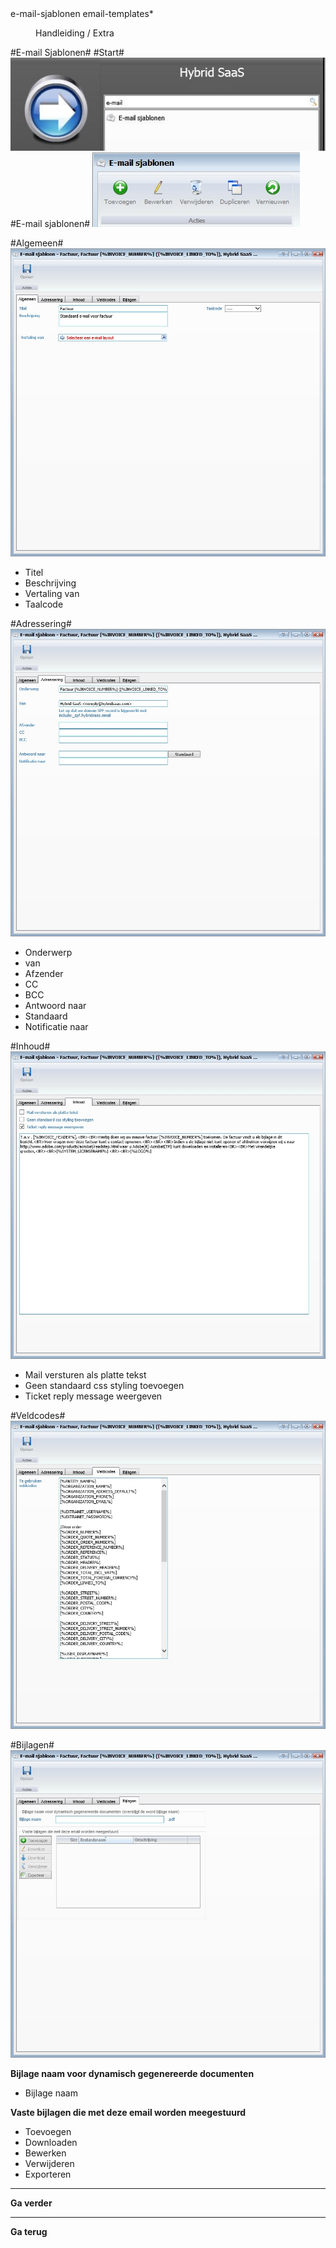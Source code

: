 <properties>
	<page>
		<title>e-mail-sjablonen</title>
		<description>e-mail-sjablonen</description>
		<context>email-templates*</context>
	</page>
	<menu>
		<position>Handleiding / Extra</position>
		<title>E-mail Sjablonen</title>
		<sort></sort>
	</menu>
</properties>

#E-mail Sjablonen#
#Start#
![](images/email-start.JPG)
#E-mail sjablonen#
![](images/email-buttonbalk.jpg)

#Algemeen#
![](images/email-algemeen.jpg)

- Titel
- Beschrijving
- Vertaling van
- Taalcode

#Adressering#
![](images/email-adressering.jpg)

- Onderwerp
- van
- Afzender
- CC
- BCC
- Antwoord naar
- Standaard
- Notificatie naar

#Inhoud#
![](images/email-inhoud.jpg)

- Mail versturen als platte tekst
- Geen standaard css styling toevoegen
- Ticket reply message weergeven

#Veldcodes#
![](images/email-veldcodes.jpg)

#Bijlagen#
![](images/email-bijlagen.jpg)

**Bijlage naam voor dynamisch gegenereerde documenten**

- Bijlage naam

**Vaste bijlagen die met deze email worden meegestuurd**

- Toevoegen
- Downloaden
- Bewerken
- Verwijderen
- Exporteren

---------
**Ga verder**


----------
**Ga terug**
